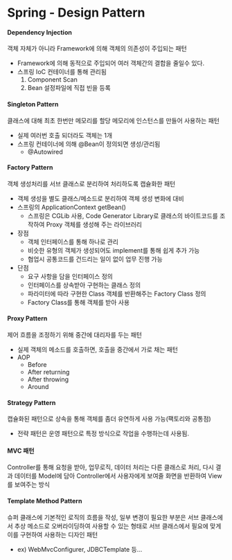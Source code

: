 # Spring - Design Pattern

#### Dependency Injection
객체 자체가 아니라 Framework에 의해 객체의 의존성이 주입되는 패턴
* Framework에 의해 동적으로 주입되어 여러 객체간의 결합을 줄일수 있다.
* 스프링 IoC 컨테이너를 통해 관리됨
  1. Component Scan
  2. Bean 설정파일에 직접 빈을 등록

#### Singleton Pattern
클래스에 대해 최초 한번만 메모리를 할당 메모리에 인스턴스를 만들어 사용하는 패턴
* 실제 여러번 호출 되더라도 객체는 1개
* 스프링 컨테이너에 의해 @Bean이 정의되면 생성/관리됨 
  * @Autowired

#### Factory Pattern
객체 생성처리를 서브 클래스로 분리하여 처리하도록 캡슐화한 패턴
* 객체 생성을 별도 클래스/메소드로 분리하여 객체 생성 변화에 대비
* 스프링의 ApplicationContext getBean()
  * 스프링은 CGLib 사용, Code Generator Library로 클래스의 바이트코드를 조작하여 Proxy 객체를 생성해 주는 라이브러리
* 장점
  * 객체 인터페이스를 통해 하나로 관리
  * 비슷한 유형의 객체가 생성되어도 implement를 통해 쉽게 추가 가능
  * 협업시 공통코드를 건드리는 일이 없이 업무 진행 가능
* 단점
  * 요구 사항을 담을 인터페이스 정의
  * 인터페이스를 상속받아 구현하는 클래스 정의
  * 파라미터에 따라 구현한 Class 객체를 반환해주는 Factory Class 정의
  * Factory Class를 통해 객체를 받아 사용

#### Proxy Pattern
제어 흐름을 조정하기 위해 중간에 대리자를 두는 패턴
* 실제 객체의 메소드를 호출하면, 호출을 중간에서 가로 채는 패턴
* AOP 
  * Before
  * After returning
  * After throwing
  * Around

#### Strategy Pattern
캡슐화된 패턴으로 상속을 통해 객체를 좀더 유연하게 사용 가능(팩토리와 공통점)
* 전략 패턴은 운영 패턴으로 특정 방식으로 작업을 수행하는데 사용됨.

#### MVC 패턴
Controller를 통해 요청을 받아, 업무로직, 데이터 처리는 다른 클래스로 처리, 다시 결과 데이터를 Model에 담아 
Controller에서 사용자에게 보여줄 화면을 반환하여 View를 보여주는 방식

#### Template Method Pattern
슈퍼 클래스에 기본적인 로직의 흐름을 작성, 일부 변경이 필요한 부분은 서브 클래스에서 추상 메소드로 오버라이딩하여 
사용할 수 있는 형태로 서브 클래스에서 필요에 맞게 이를 구현하여 사용하는 디자인 패턴
* ex) WebMvcConfigurer, JDBCTemplate 등...
